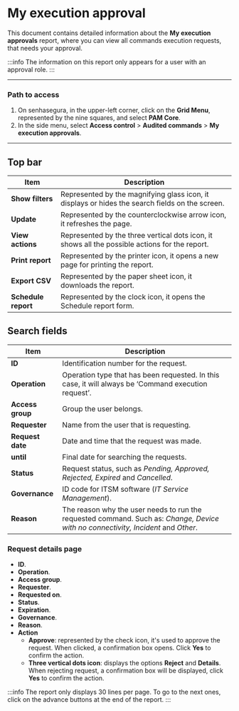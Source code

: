 # My execution approval

This document contains detailed information about the **My execution approvals** report, where you can view all commands execution requests, that needs your approval.

 :::info
The information on this report only appears for a user with an approval role.
:::
***
### Path to access

1. On senhasegura, in the upper-left corner, click on the **Grid Menu**, represented by the nine squares, and select **PAM Core**.
2. In the side menu, select **Access control** > **Audited commands** > **My execution approvals**.

***
## Top bar
**Item**|**Description**
|---|---|
**Show filters**|Represented by the magnifying glass icon, it displays or hides the search fields on the screen.
**Update**|Represented by the counterclockwise arrow icon, it refreshes the page.
**View actions**|Represented by the three vertical dots icon, it shows all the possible actions for the report.
**Print report**|Represented by the printer icon, it opens a new page for printing the report.
**Export CSV**|Represented by the paper sheet icon, it downloads the report.
**Schedule report**|Represented by the clock icon, it opens the Schedule report form.


## Search fields

**Item**|**Description**
|---|---|
**ID**|Identification number for the request.
**Operation**|Operation type that has been requested. In this case, it will always be ‘Command execution request’.
**Access group**|Group the user belongs.
**Requester**|Name from the user that is requesting.
**Request date**|Date and time that the request was made.
**until**|Final date for searching the requests.
**Status**|Request status, such as *Pending, Approved, Rejected, Expired* and *Cancelled*.
**Governance**|ID code for ITSM software (*IT Service Management*).
**Reason**|The reason why the user needs to run the requested command. Such as: *Change, Device with no connectivity, Incident* and *Other*.


### Request details page

* **ID**.
* **Operation**.
* **Access group**.
* **Requester**.
* **Requested on**.
* **Status**.
* **Expiration**.
* **Governance**.
* **Reason**.
* **Action**
    * **Approve**: represented by the check icon, it's used to approve the request. When clicked, a confirmation box opens. Click **Yes** to confirm the action.
    * **Three vertical dots icon**: displays the options **Reject** and **Details**. When rejecting request, a confirmation box will be displayed, click **Yes** to confirm the action.

 :::info
The report only displays 30 lines per page. To go to the next ones, click on the advance buttons at the end of the report.
:::